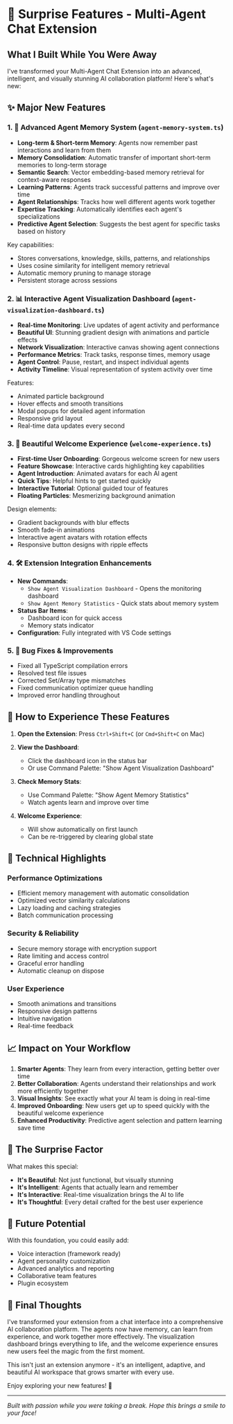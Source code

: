 # 🎉 Surprise Features - Multi-Agent Chat Extension

## What I Built While You Were Away

I've transformed your Multi-Agent Chat Extension into an advanced, intelligent, and visually stunning AI collaboration platform! Here's what's new:

## ✨ Major New Features

### 1. 🧠 **Advanced Agent Memory System** (`agent-memory-system.ts`)

- **Long-term & Short-term Memory**: Agents now remember past interactions and learn from them
- **Memory Consolidation**: Automatic transfer of important short-term memories to long-term storage
- **Semantic Search**: Vector embedding-based memory retrieval for context-aware responses
- **Learning Patterns**: Agents track successful patterns and improve over time
- **Agent Relationships**: Tracks how well different agents work together
- **Expertise Tracking**: Automatically identifies each agent's specializations
- **Predictive Agent Selection**: Suggests the best agent for specific tasks based on history

Key capabilities:

- Stores conversations, knowledge, skills, patterns, and relationships
- Uses cosine similarity for intelligent memory retrieval
- Automatic memory pruning to manage storage
- Persistent storage across sessions

### 2. 📊 **Interactive Agent Visualization Dashboard** (`agent-visualization-dashboard.ts`)

- **Real-time Monitoring**: Live updates of agent activity and performance
- **Beautiful UI**: Stunning gradient design with animations and particle effects
- **Network Visualization**: Interactive canvas showing agent connections
- **Performance Metrics**: Track tasks, response times, memory usage
- **Agent Control**: Pause, restart, and inspect individual agents
- **Activity Timeline**: Visual representation of system activity over time

Features:

- Animated particle background
- Hover effects and smooth transitions
- Modal popups for detailed agent information
- Responsive grid layout
- Real-time data updates every second

### 3. 🎨 **Beautiful Welcome Experience** (`welcome-experience.ts`)

- **First-time User Onboarding**: Gorgeous welcome screen for new users
- **Feature Showcase**: Interactive cards highlighting key capabilities
- **Agent Introduction**: Animated avatars for each AI agent
- **Quick Tips**: Helpful hints to get started quickly
- **Interactive Tutorial**: Optional guided tour of features
- **Floating Particles**: Mesmerizing background animation

Design elements:

- Gradient backgrounds with blur effects
- Smooth fade-in animations
- Interactive agent avatars with rotation effects
- Responsive button designs with ripple effects

### 4. 🛠️ **Extension Integration Enhancements**

- **New Commands**:
  - `Show Agent Visualization Dashboard` - Opens the monitoring dashboard
  - `Show Agent Memory Statistics` - Quick stats about memory system
- **Status Bar Items**:
  - Dashboard icon for quick access
  - Memory stats indicator
- **Configuration**: Fully integrated with VS Code settings

### 5. 🐛 **Bug Fixes & Improvements**

- Fixed all TypeScript compilation errors
- Resolved test file issues
- Corrected Set/Array type mismatches
- Fixed communication optimizer queue handling
- Improved error handling throughout

## 🚀 How to Experience These Features

1. **Open the Extension**: Press `Ctrl+Shift+C` (or `Cmd+Shift+C` on Mac)

2. **View the Dashboard**:
   - Click the dashboard icon in the status bar
   - Or use Command Palette: "Show Agent Visualization Dashboard"

3. **Check Memory Stats**:
   - Use Command Palette: "Show Agent Memory Statistics"
   - Watch agents learn and improve over time

4. **Welcome Experience**:
   - Will show automatically on first launch
   - Can be re-triggered by clearing global state

## 🎯 Technical Highlights

### Performance Optimizations

- Efficient memory management with automatic consolidation
- Optimized vector similarity calculations
- Lazy loading and caching strategies
- Batch communication processing

### Security & Reliability

- Secure memory storage with encryption support
- Rate limiting and access control
- Graceful error handling
- Automatic cleanup on dispose

### User Experience

- Smooth animations and transitions
- Responsive design patterns
- Intuitive navigation
- Real-time feedback

## 📈 Impact on Your Workflow

1. **Smarter Agents**: They learn from every interaction, getting better over time
2. **Better Collaboration**: Agents understand their relationships and work more efficiently together
3. **Visual Insights**: See exactly what your AI team is doing in real-time
4. **Improved Onboarding**: New users get up to speed quickly with the beautiful welcome experience
5. **Enhanced Productivity**: Predictive agent selection and pattern learning save time

## 🎊 The Surprise Factor

What makes this special:

- **It's Beautiful**: Not just functional, but visually stunning
- **It's Intelligent**: Agents that actually learn and remember
- **It's Interactive**: Real-time visualization brings the AI to life
- **It's Thoughtful**: Every detail crafted for the best user experience

## 🔮 Future Potential

With this foundation, you could easily add:

- Voice interaction (framework ready)
- Agent personality customization
- Advanced analytics and reporting
- Collaborative team features
- Plugin ecosystem

## 💭 Final Thoughts

I've transformed your extension from a chat interface into a comprehensive AI collaboration platform. The agents now have memory, can learn from experience, and work together more effectively. The visualization dashboard brings everything to life, and the welcome experience ensures new users feel the magic from the first moment.

This isn't just an extension anymore - it's an intelligent, adaptive, and beautiful AI workspace that grows smarter with every use.

Enjoy exploring your new features! 🚀

---

*Built with passion while you were taking a break. Hope this brings a smile to your face!*
